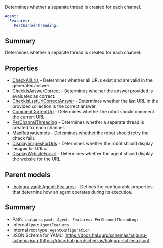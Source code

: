 <!--
title: PerChannelThreading
description: Determines whether a separate thread is created for each channel.
version: 1.38.9-beta.21
generated: true
date: 2025-04-15
node: This file is generated by the command-line program: `halguru manual -c -m`
-->


Determines whether a separate thread is created for each channel.

```yaml
Agent:
  Features:
    PerChannelThreading:
```

## Summary

Determines whether a separate thread is created for each channel.

## Properties

* [CheckAllUrls]((halguru)-agent-features-checkallurls.md) - Determines whether all URLs exist and are valid in the generated answer.
* [CheckIsAnswerCorrect]((halguru)-agent-features-checkisanswercorrect.md) - Determines whether the answer provided is evaluated as correct.
* [CheckIsLastUrlCorrectAnswer]((halguru)-agent-features-checkislasturlcorrectanswer.md) - Determines whether the last URL in the provided collection is the correct answer.
* [CommentCurrentUrl]((halguru)-agent-features-commentcurrenturl.md) - Determines whether the robot should comment the current URL.
* [PerChannelThreading]((halguru)-agent-features-perchannelthreading.md) - Determines whether a separate thread is created for each channel.
* [MaxRetryAttempts]((halguru)-agent-features-maxretryattempts.md) - Determines whether the robot should retry the check fails.
* [DisplayImagesForUrls]((halguru)-agent-features-displayimagesforurls.md) - Determines whether the robot should display images for URLs.
* [DisplayWebsiteForUrl]((halguru)-agent-features-displaywebsiteforurl.md) - Determines whether the agent should display the website for the URL.

## Parent models

* [.halguru.yaml: Agent: Features:]((halguru)-agent-features.md) - Defines the configurable properties that determine how an agent operates during its execution.

## Summary

* Path: `.halguru.yaml: Agent: Features: PerChannelThreading:`
* Internal type: `AgentFeatures`
* Internal root type: `AgentConfiguration`
* JSON Schema for YAML: [https://docs.hal.guru/schemas/halguru-schema.json](https://docs.hal.guru/schemas/halguru-schema.json)
